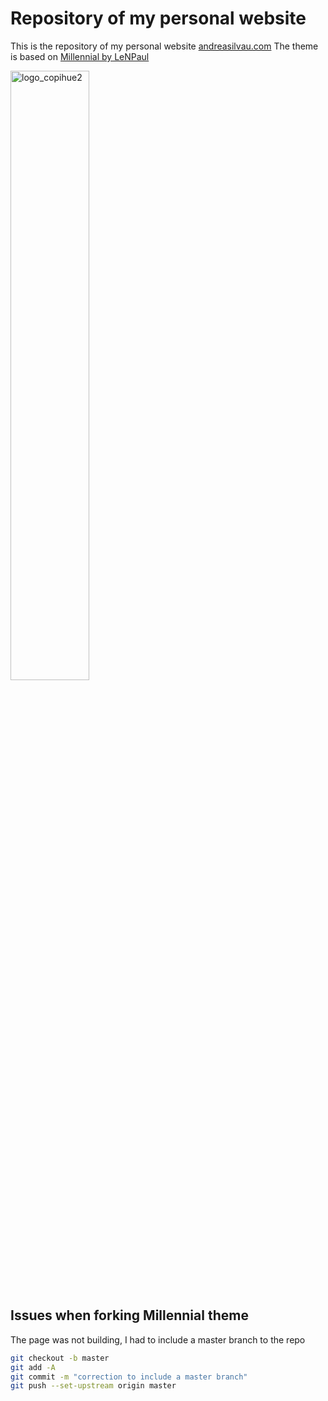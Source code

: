 # Repository of my personal website

This is the repository of my personal website [andreasilvau.com](https://andreasilvau.com)
The theme is based on [Millennial by LeNPaul](https://github.com/LeNPaul/Millennial)

<img border="0" alt="logo_copihue2" src="https://andreasilvau.github.io/assets/img/logo_copihue2.png" style="width:50%">

## Issues when forking Millennial theme
The page was not building, I had to include a master branch to the repo
```bash
git checkout -b master
git add -A
git commit -m "correction to include a master branch"
git push --set-upstream origin master
```
